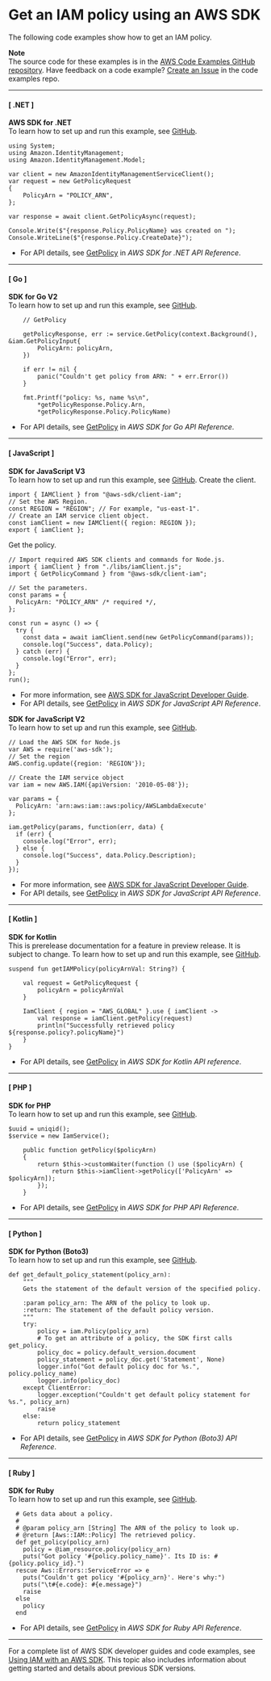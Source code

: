 # Get an IAM policy using an AWS SDK<a name="example_iam_GetPolicy_section"></a>

The following code examples show how to get an IAM policy\.

**Note**  
The source code for these examples is in the [AWS Code Examples GitHub repository](https://github.com/awsdocs/aws-doc-sdk-examples)\. Have feedback on a code example? [Create an Issue](https://github.com/awsdocs/aws-doc-sdk-examples/issues/new/choose) in the code examples repo\. 

------
#### [ \.NET ]

**AWS SDK for \.NET**  
 To learn how to set up and run this example, see [GitHub](https://github.com/awsdocs/aws-doc-sdk-examples/tree/main/dotnetv3/IAM#code-examples)\. 
  

```
using System;
using Amazon.IdentityManagement;
using Amazon.IdentityManagement.Model;

var client = new AmazonIdentityManagementServiceClient();
var request = new GetPolicyRequest
{
    PolicyArn = "POLICY_ARN",
};

var response = await client.GetPolicyAsync(request);

Console.Write($"{response.Policy.PolicyName} was created on ");
Console.WriteLine($"{response.Policy.CreateDate}");
```
+  For API details, see [GetPolicy](https://docs.aws.amazon.com/goto/DotNetSDKV3/iam-2010-05-08/GetPolicy) in *AWS SDK for \.NET API Reference*\. 

------
#### [ Go ]

**SDK for Go V2**  
 To learn how to set up and run this example, see [GitHub](https://github.com/awsdocs/aws-doc-sdk-examples/tree/main/gov2/iam#code-examples)\. 
  

```
	// GetPolicy

	getPolicyResponse, err := service.GetPolicy(context.Background(), &iam.GetPolicyInput{
		PolicyArn: policyArn,
	})

	if err != nil {
		panic("Couldn't get policy from ARN: " + err.Error())
	}

	fmt.Printf("policy: %s, name %s\n",
		*getPolicyResponse.Policy.Arn,
		*getPolicyResponse.Policy.PolicyName)
```
+  For API details, see [GetPolicy](https://pkg.go.dev/github.com/aws/aws-sdk-go-v2/service/iam#Client.GetPolicy) in *AWS SDK for Go API Reference*\. 

------
#### [ JavaScript ]

**SDK for JavaScript V3**  
 To learn how to set up and run this example, see [GitHub](https://github.com/awsdocs/aws-doc-sdk-examples/tree/main/javascriptv3/example_code/iam#code-examples)\. 
Create the client\.  

```
import { IAMClient } from "@aws-sdk/client-iam";
// Set the AWS Region.
const REGION = "REGION"; // For example, "us-east-1".
// Create an IAM service client object.
const iamClient = new IAMClient({ region: REGION });
export { iamClient };
```
Get the policy\.  

```
// Import required AWS SDK clients and commands for Node.js.
import { iamClient } from "./libs/iamClient.js";
import { GetPolicyCommand } from "@aws-sdk/client-iam";

// Set the parameters.
const params = {
  PolicyArn: "POLICY_ARN" /* required */,
};

const run = async () => {
  try {
    const data = await iamClient.send(new GetPolicyCommand(params));
    console.log("Success", data.Policy);
  } catch (err) {
    console.log("Error", err);
  }
};
run();
```
+  For more information, see [AWS SDK for JavaScript Developer Guide](https://docs.aws.amazon.com/sdk-for-javascript/v3/developer-guide/iam-examples-policies.html#iam-examples-policies-getting)\. 
+  For API details, see [GetPolicy](https://docs.aws.amazon.com/AWSJavaScriptSDK/v3/latest/clients/client-iam/classes/getpolicycommand.html) in *AWS SDK for JavaScript API Reference*\. 

**SDK for JavaScript V2**  
 To learn how to set up and run this example, see [GitHub](https://github.com/awsdocs/aws-doc-sdk-examples/tree/main/javascript/example_code/iam#code-examples)\. 
  

```
// Load the AWS SDK for Node.js
var AWS = require('aws-sdk');
// Set the region 
AWS.config.update({region: 'REGION'});

// Create the IAM service object
var iam = new AWS.IAM({apiVersion: '2010-05-08'});

var params = {
  PolicyArn: 'arn:aws:iam::aws:policy/AWSLambdaExecute'
};

iam.getPolicy(params, function(err, data) {
  if (err) {
    console.log("Error", err);
  } else {
    console.log("Success", data.Policy.Description);
  }
});
```
+  For more information, see [AWS SDK for JavaScript Developer Guide](https://docs.aws.amazon.com/sdk-for-javascript/v2/developer-guide/iam-examples-policies.html#iam-examples-policies-getting)\. 
+  For API details, see [GetPolicy](https://docs.aws.amazon.com/goto/AWSJavaScriptSDK/iam-2010-05-08/GetPolicy) in *AWS SDK for JavaScript API Reference*\. 

------
#### [ Kotlin ]

**SDK for Kotlin**  
This is prerelease documentation for a feature in preview release\. It is subject to change\.
 To learn how to set up and run this example, see [GitHub](https://github.com/awsdocs/aws-doc-sdk-examples/tree/main/kotlin/services/iam#code-examples)\. 
  

```
suspend fun getIAMPolicy(policyArnVal: String?) {

    val request = GetPolicyRequest {
        policyArn = policyArnVal
    }

    IamClient { region = "AWS_GLOBAL" }.use { iamClient ->
        val response = iamClient.getPolicy(request)
        println("Successfully retrieved policy ${response.policy?.policyName}")
    }
}
```
+  For API details, see [GetPolicy](https://github.com/awslabs/aws-sdk-kotlin#generating-api-documentation) in *AWS SDK for Kotlin API reference*\. 

------
#### [ PHP ]

**SDK for PHP**  
 To learn how to set up and run this example, see [GitHub](https://github.com/awsdocs/aws-doc-sdk-examples/tree/main/php/example_code/iam/iam_basics#code-examples)\. 
  

```
$uuid = uniqid();
$service = new IamService();

    public function getPolicy($policyArn)
    {
        return $this->customWaiter(function () use ($policyArn) {
            return $this->iamClient->getPolicy(['PolicyArn' => $policyArn]);
        });
    }
```
+  For API details, see [GetPolicy](https://docs.aws.amazon.com/goto/SdkForPHPV3/iam-2010-05-08/GetPolicy) in *AWS SDK for PHP API Reference*\. 

------
#### [ Python ]

**SDK for Python \(Boto3\)**  
 To learn how to set up and run this example, see [GitHub](https://github.com/awsdocs/aws-doc-sdk-examples/tree/main/python/example_code/iam/iam_basics#code-examples)\. 
  

```
def get_default_policy_statement(policy_arn):
    """
    Gets the statement of the default version of the specified policy.

    :param policy_arn: The ARN of the policy to look up.
    :return: The statement of the default policy version.
    """
    try:
        policy = iam.Policy(policy_arn)
        # To get an attribute of a policy, the SDK first calls get_policy.
        policy_doc = policy.default_version.document
        policy_statement = policy_doc.get('Statement', None)
        logger.info("Got default policy doc for %s.", policy.policy_name)
        logger.info(policy_doc)
    except ClientError:
        logger.exception("Couldn't get default policy statement for %s.", policy_arn)
        raise
    else:
        return policy_statement
```
+  For API details, see [GetPolicy](https://docs.aws.amazon.com/goto/boto3/iam-2010-05-08/GetPolicy) in *AWS SDK for Python \(Boto3\) API Reference*\. 

------
#### [ Ruby ]

**SDK for Ruby**  
 To learn how to set up and run this example, see [GitHub](https://github.com/awsdocs/aws-doc-sdk-examples/tree/main/ruby/example_code/iam#code-examples)\. 
  

```
  # Gets data about a policy.
  #
  # @param policy_arn [String] The ARN of the policy to look up.
  # @return [Aws::IAM::Policy] The retrieved policy.
  def get_policy(policy_arn)
    policy = @iam_resource.policy(policy_arn)
    puts("Got policy '#{policy.policy_name}'. Its ID is: #{policy.policy_id}.")
  rescue Aws::Errors::ServiceError => e
    puts("Couldn't get policy '#{policy_arn}'. Here's why:")
    puts("\t#{e.code}: #{e.message}")
    raise
  else
    policy
  end
```
+  For API details, see [GetPolicy](https://docs.aws.amazon.com/goto/SdkForRubyV3/iam-2010-05-08/GetPolicy) in *AWS SDK for Ruby API Reference*\. 

------

For a complete list of AWS SDK developer guides and code examples, see [Using IAM with an AWS SDK](sdk-general-information-section.md)\. This topic also includes information about getting started and details about previous SDK versions\.